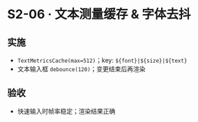 # S2-06 · 文本测量缓存 & 字体去抖

## 实施
- `TextMetricsCache(max=512)`；key: `${font}|${size}|${text}`
- 文本输入框 `debounce(120)`；变更结束后再渲染

## 验收
- 快速输入时帧率稳定；渲染结果正确
